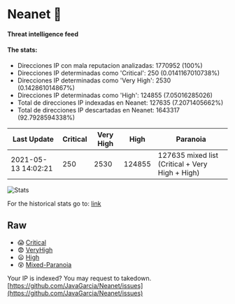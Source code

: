 # Neanet :hocho:
#### Threat intelligence feed
#### The stats:

- Direcciones IP con mala reputacion analizadas: 1770952 (100%)
- Direcciones IP determinadas como 'Critical':  250 (0.0141167010738%)
- Direcciones IP determinadas como 'Very High':  2530 (0.142861014867%)
- Direcciones IP determinadas como 'High':  124855 (7.05016285026)
- Total de direcciones IP indexadas en Neanet:  127635 (7.2071405662%)
- Total de direcciones IP descartadas en Neanet:  1643317 (92.7928594338%)

| Last Update | Critical | Very High | High | Paranoia |
| --- | --- | --- | --- | --- |
| 2021-05-13 14:02:21 | 250 | 2530 | 124855 | 127635 mixed list (Critical + Very High + High)|

![Stats](https://docs.google.com/spreadsheets/d/e/2PACX-1vSnaNMIXVabIpDJjufMlzH7poXnshF3mgd8Is1g9ytUEzVsP5my4Trn8f-xkoLLQ38xpL3HtmUexLo6/pubchart?oid=501124687&format=image)

For the historical stats go to: [link](/stats.csv)
## Raw
- :scream: [Critical](https://raw.githubusercontent.com/JavaGarcia/Neanet/master/blacklists/neanet_critical.txt)
- :fearful: [VeryHigh](https://raw.githubusercontent.com/JavaGarcia/Neanet/master/blacklists/neanet_veryHigh.txtt)
- :frowning: [High](https://raw.githubusercontent.com/JavaGarcia/Neanet/master/blacklists/neanet_high.txt)
- :dizzy_face: [Mixed-Paranoia](https://raw.githubusercontent.com/JavaGarcia/Neanet/master/blacklists/neanet_all.txt)


Your IP is indexed? You may request to takedown. [https://github.com/JavaGarcia/Neanet/issues](https://github.com/JavaGarcia/Neanet/issues)































































































































































































































































































































































































































































































































































































































































































































































































































































































































































































































































































































































































































































































































































































































































































































































































































































































































































































































































































































































































































































































































































































































































































































































































































































































































































































































































































































































































































































































































































































































































































































































































































































































































































































































































































































































































































































































































































































































































































































































































































































































































































































































































































































































































































































































































































































































































































































































































































































































































































































































































































































































































































































































































































































































































































































































































































































































































































































































































































































































































































































































































































































































































































































































































































































































































